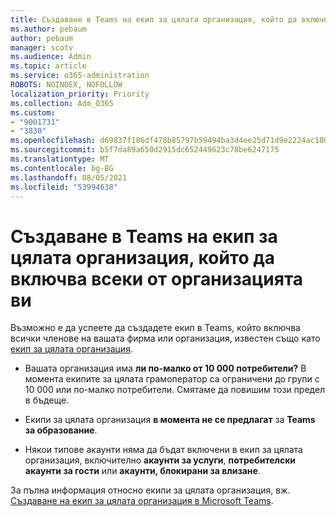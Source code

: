 ```yaml
---
title: Създаване в Teams на екип за цялата организация, който да включва всеки от организацията ви
ms.author: pebaum
author: pebaum
manager: scotv
ms.audience: Admin
ms.topic: article
ms.service: o365-administration
ROBOTS: NOINDEX, NOFOLLOW
localization_priority: Priority
ms.collection: Adm_O365
ms.custom:
- "9001731"
- "3830"
ms.openlocfilehash: d69837f186df478b85797b59494ba3d4ee25d71d9e2224ac1803fc835da33fd9
ms.sourcegitcommit: b5f7da89a650d2915dc652449623c78be6247175
ms.translationtype: MT
ms.contentlocale: bg-BG
ms.lasthandoff: 08/05/2021
ms.locfileid: "53994638"
---
```

# <a name="create-an-org-wide-team-that-includes-everyone-in-your-organization"></a>Създаване в Teams на екип за цялата организация, който да включва всеки от организацията ви

Възможно е да успеете да създадете екип в Teams, който включва всички членове на вашата фирма или организация, известен също като [екип за цялата организация](https://docs.microsoft.com/microsoftteams/create-an-org-wide-team).

- Вашата организация има **ли по-малко от 10 000 потребители?** В момента екипите за цялата грамоператор са ограничени до групи с 10 000 или по-малко потребители. Смятаме да повишим този предел в бъдеще.

- Екипи за цялата организация **в момента не се предлагат** за **Teams за образование**.

- Някои типове акаунти няма да бъдат включени в екип за цялата организация, включително **акаунти за услуги**, **потребителски акаунти за гости** или **акаунти, блокирани за влизане**.

За пълна информация относно екипи за цялата организация, вж. [Създаване на екип за цялата организация в Microsoft Teams](https://docs.microsoft.com/microsoftteams/create-an-org-wide-team). 
